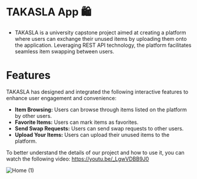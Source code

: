 # TAKASLA App 🛍️

* TAKASLA is a university capstone project aimed at creating a platform where users can exchange their unused items by uploading them onto the application. Leveraging REST API technology, the platform facilitates seamless item swapping between users.

# Features

TAKASLA has designed and integrated the following interactive features to enhance user engagement and convenience:

* **Item Browsing:** Users can browse through items listed on the platform by other users.
* **Favorite Items:** Users can mark items as favorites.
* **Send Swap Requests:** Users can send swap requests to other users.
* **Upload Your Items:** Users can upload their unused items to the platform.

To better understand the details of our project and how to use it, you can watch the following video: https://youtu.be/_LgwVDBB9J0



![Home (1)](https://github.com/ecemozturkk/BitirmeProjesi/assets/56153715/21a5e767-55ad-4b1a-b711-0d5acca5ca74)


